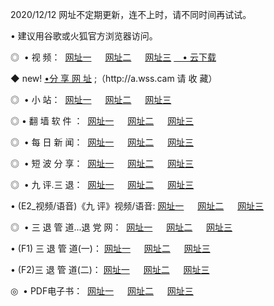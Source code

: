 <p>2020/12/12 网址不定期更新，连不上时，请不同时间再试试。
<p>• 建议用谷歌或火狐官方浏览器访问。
<p>◎  • 视 频： 
<a href="http://mlh.proyectolanuevatierra.com/" target="_blank">网址一</a> 　 
<a href="http://mhw.proyectolanuevatierra.com/" target="_blank">网址二</a> 　 
<a href="http://mhw.proyectolanuevatierra.com/b.html" target="_blank">网址三</a>  
<a href="https://yadi.sk/d/d0sUeAOpal3njw" target="_blank">　• 云下载 </a></p>
<p>◆ new! <a href="http://mjz.proyectolanuevatierra.com/a.html">•分 享 网 址</a> ;（http://a.wss.cam 请 收 藏） </p>
<p>◎ </span>  •  小 站：  
<a href="http://mlh.proyectolanuevatierra.com/f.html" target="_blank">网址一</a> 　 
<a href="http://mhw.proyectolanuevatierra.com/h.html" target="_blank">网址二</a> 　 
<a href="http://mhw.proyectolanuevatierra.com/k/" target="_blank">网址三</a></p>
<p>◎  • 翻 墙 软 件 ：  
<a href="http://mlh.proyectolanuevatierra.com/ff/" target="_blank">网址一</a> 　 
<a href="http://mhw.proyectolanuevatierra.com/s/read/a1_nd.html" target="_blank">网址二</a> 　 
<a href="http://mhw.proyectolanuevatierra.com/ff/index.html" target="_blank">网址三</a></p>
<p>◎ </span>  • 每 日 新 闻：  
<a href="http://mlh.proyectolanuevatierra.com/day/" target="_blank">网址一</a> 　 
<a href="http://mhw.proyectolanuevatierra.com/day/" target="_blank">网址二</a> 　 
<a href="http://mhw.proyectolanuevatierra.com/day/index.html" target="_blank">网址三</a></p>
<p>◎ </span>  • 短 波 分 享：  
<a href="http://mlh.proyectolanuevatierra.com/h/" target="_blank">网址一</a> 　 
<a href="http://mhw.proyectolanuevatierra.com/h/" target="_blank">网址二</a> 　 
<a href="http://mhw.proyectolanuevatierra.com/h/index.html" target="_blank">网址三</a></p>
<p>◎   • 九 评.三 退：  
<a href="http://mlh.proyectolanuevatierra.com/t/" target="_blank">网址一</a> 　 
<a href="http://mhw.proyectolanuevatierra.com/v2/index.html" target="_blank">网址二</a> 　 
<a href="http://mhw.proyectolanuevatierra.com/tt/index.html" target="_blank">网址三</a> 　</p>
<p>  • (E2_视频/语音)《九 评》视频/语音: 
<a href="http://mhw.proyectolanuevatierra.com/7738.html" target="_blank">网址一</a> 　 
<a href="http://mhw.proyectolanuevatierra.com/7614.html" target="_blank">网址二</a> 　 
<a href="http://mhw.proyectolanuevatierra.com/7633.html" target="_blank">网址三</a></p>
<p>◎   • 三 退 管 道...退 党 网：  
<a href="http://mlh.proyectolanuevatierra.com/go/td1.html" target="_blank">网址一</a> 　 
<a href="http://mhw.proyectolanuevatierra.com/go/td2.html" target="_blank">网址二</a> 　 
<a href="http://mhw.proyectolanuevatierra.com/go/td3.html" target="_blank">网址三</a></p>
<p>  • (F1) 三 退 管 道(一)： 
<a href="http://mlh.proyectolanuevatierra.com/dd/" target="_blank">网址一</a> 　 
<a href="http://mhw.proyectolanuevatierra.com/s/read/a1_tdx.html" target="_blank">网址二</a> 　 
<a href="http://mhw.proyectolanuevatierra.com/dd/" target="_blank">网址三</a></p>
<p>  • (F2)三 退 管 道(二)： 
<a href="http://mhw.proyectolanuevatierra.com/d/" target="_blank">网址一</a> 　 
<a href="http://mlh.proyectolanuevatierra.com/d/index.html" target="_blank">网址二</a> 　 
<a href="http://mhw.proyectolanuevatierra.com/d/" target="_blank">网址三</a></p>
<p>◎   • PDF电子书：  
<a href="http://mlh.proyectolanuevatierra.com/p/" target="_blank">网址一</a> 　 
<a href="http://mhw.proyectolanuevatierra.com/p/index.html" target="_blank">网址二</a> 　 
<a href="http://mhw.proyectolanuevatierra.com/p/" target="_blank">网址三</a></p>
